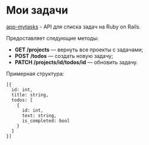 # Мои задачи

[app-mytasks](https://app-mytasks.herokuapp.com/) - API для списка задач на Ruby on Rails.

Предоставляет следующие методы:
- **GET /projects** — вернуть все проекты с задачами;
- **POST /todos** — создать новую задачу;
- **PATCH /projects/id/todos/id** — обновить задачу.

Примерная структура:
```
[{
  id: int,
  title: string,
  todos: [
    {
      id: int,
      text: string,
      is_completed: bool
    }
  ]
}]
```
